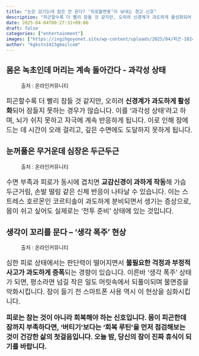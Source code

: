 ```yaml
---
title: "눈은 감기는데 잠은 안 온다? ‘피로불면증’이 보내는 경고 신호"
description: "피곤할수록 더 빨리 잠들 것 같지만, 오히려 신경계가 과도하게 활성화되어 잠들지 못하는 경우가 많습니다. 이를 ‘과각성 상태’라고 하며, 뇌가 쉬지 못하고 자극에 계속 반응하게 됩니다. 이로 인해 잠에 드는 데 시간이 오래 걸리고, 깊은 수면에도 도달하지 못하게 됩니다"
date: 2025-04-04T00:27:31+09:00
draft: false
categories: ["entertainment"]
images: ["https://ingihgoyonet.site/wp-content/uploads/2025/04/피곤-1024x681.jpg", "https://ingihgoyonet.site/wp-content/uploads/2025/04/잠-681x1024.jpg", "https://ingihgoyonet.site/wp-content/uploads/2025/04/피로-1024x683.jpg"]
author: "kgkstn1423gmailcom"
---
```


<h2 >몸은 녹초인데 머리는 계속 돌아간다 - 과각성 상태</h2> <figure ><img src="https://ingihgoyonet.site/wp-content/uploads/2025/04/피곤-1024x681.jpg" alt="" style="aspect-ratio:16/9;object-fit:cover"/><figcaption >출처 : 온라인커뮤니티</figcaption></figure> <p style="font-size:18px">피곤할수록 더 빨리 잠들 것 같지만, 오히려 <strong>신경계가 과도하게 활성화</strong>되어 잠들지 못하는 경우가 많습니다. 이를 ‘과각성 상태’라고 하며, 뇌가 쉬지 못하고 자극에 계속 반응하게 됩니다. 이로 인해 잠에 드는 데 시간이 오래 걸리고, 깊은 수면에도 도달하지 못하게 됩니다.</p> <h2 >눈꺼풀은 무거운데 심장은 두근두근</h2> <figure ><img src="https://ingihgoyonet.site/wp-content/uploads/2025/04/잠-681x1024.jpg" alt="" style="aspect-ratio:16/9;object-fit:cover"/><figcaption >출처 : 온라인커뮤니티</figcaption></figure> <p style="font-size:18px">수면 부족과 피로가 동시에 겹치면 <strong>교감신경이 과하게 작동</strong>해 가슴 두근거림, 손발 떨림 같은 신체 반응이 나타날 수 있습니다. 이는 스트레스 호르몬인 코르티솔이 과도하게 분비되면서 생기는 증상으로, 몸이 쉬고 싶어도 실제로는 ‘전투 준비’ 상태에 있는 것입니다.</p> <h2 >생각이 꼬리를 문다 – ‘생각 폭주’ 현상</h2> <figure ><img src="https://ingihgoyonet.site/wp-content/uploads/2025/04/피로-1024x683.jpg" alt="" style="aspect-ratio:16/9;object-fit:cover"/><figcaption >출처 : 온라인커뮤니티</figcaption></figure> <p style="font-size:18px">심한 피로 상태에서는 판단력이 떨어지면서 <strong>불필요한 걱정과 부정적 사고가 과도하게 증폭</strong>되는 경향이 있습니다. 이른바 ‘생각 폭주’ 상태가 되면, 평소라면 넘길 작은 일도 머릿속에서 되풀이되며 불면증을 악화시킵니다. 잠이 들기 전 스마트폰 사용 역시 이 현상을 심화시킵니다.</p> <p style="font-size:18px"><strong>피로는 참는 것이 아니라 회복해야 하는 신호입니다. 몸이 피곤한데 잠까지 부족하다면, ‘버티기’보다는 ‘회복 루틴’을 먼저 점검해보는 것이 건강한 삶의 첫걸음입니다. 오늘 밤, 당신의 잠이 진짜 휴식이 되기를 바랍니다.</strong></p>